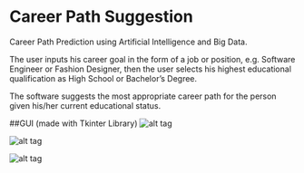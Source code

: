 # Career Path Suggestion
Career Path Prediction using Artificial Intelligence and Big Data.

The user inputs his career goal in the form of a job or position, e.g. Software Engineer or Fashion Designer, then the user selects his highest educational qualification as High School or Bachelor’s Degree.

The software suggests the most appropriate career path for the person given his/her current educational status. 

##GUI (made with Tkinter Library)
![alt tag](https://github.com/akshaynagpal/career_path_suggestion/blob/master/New%20folder/GUI1.png)

![alt tag](https://github.com/akshaynagpal/career_path_suggestion/blob/master/New%20folder/GUI2.png)

![alt tag](https://github.com/akshaynagpal/career_path_suggestion/blob/master/New%20folder/GUI3.png)


